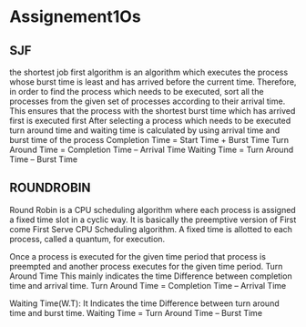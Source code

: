 # Assignement1Os


## SJF
 the shortest job first algorithm is an algorithm which executes the process whose burst time is least and has arrived before the current time. Therefore, in order to find the process which needs to be executed, sort all the processes from the given set of processes according to their arrival time. This ensures that the process with the shortest burst time which has arrived first is executed first
After selecting a process which needs to be executed turn around time and waiting time is calculated by using arrival time and burst time of the process
Completion Time = Start Time + Burst Time
Turn Around Time = Completion Time – Arrival Time
Waiting Time = Turn Around Time – Burst Time

## ROUNDROBIN
Round Robin is a CPU scheduling algorithm where each process is assigned a fixed time slot in a cyclic way. It is basically the preemptive version of First come First Serve CPU Scheduling algorithm.
A fixed time is allotted to each process, called a quantum, for execution.

Once a process is executed for the given time period that process is preempted and another process executes for the given time period.
Turn Around Time This mainly indicates the time Difference between completion time and arrival time. Turn Around Time = Completion Time – Arrival Time

Waiting Time(W.T): It Indicates the time Difference between turn around time and burst time. Waiting Time = Turn Around Time – Burst Time
